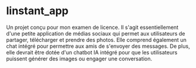 # linstant_app

Un projet conçu pour mon examen de licence. Il s'agit essentiellement d'une petite application de médias sociaux qui permet aux utilisateurs de partager, télécharger et prendre des photos. Elle comprend également un chat intégré pour permettre aux amis de s'envoyer des messages. De plus, elle devrait être dotée d'un chatbot IA intégré pour que les utilisateurs puissent générer des images ou engager une conversation.

